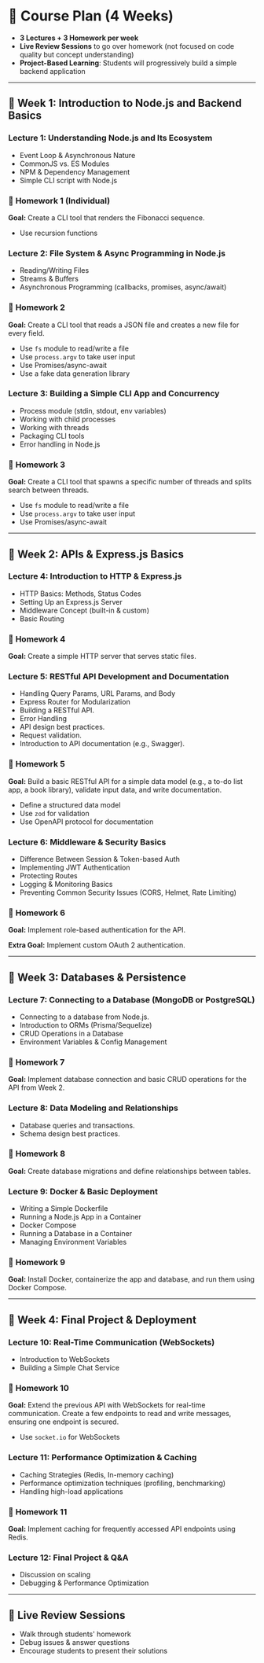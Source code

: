 # 📅 Course Plan (4 Weeks)

- **3 Lectures + 3 Homework per week**
- **Live Review Sessions** to go over homework (not focused on code quality but concept understanding)
- **Project-Based Learning**: Students will progressively build a simple backend application

---

## 📌 Week 1: Introduction to Node.js and Backend Basics

### **Lecture 1: Understanding Node.js and Its Ecosystem**

- Event Loop & Asynchronous Nature
- CommonJS vs. ES Modules
- NPM & Dependency Management
- Simple CLI script with Node.js

### 📝 **Homework 1 (Individual)**

**Goal:** Create a CLI tool that renders the Fibonacci sequence.

- Use recursion functions

### **Lecture 2: File System & Async Programming in Node.js**

- Reading/Writing Files
- Streams & Buffers
- Asynchronous Programming (callbacks, promises, async/await)

### 📝 **Homework 2**

**Goal:** Create a CLI tool that reads a JSON file and creates a new file for every field.

- Use `fs` module to read/write a file
- Use `process.argv` to take user input
- Use Promises/async-await
- Use a fake data generation library

### **Lecture 3: Building a Simple CLI App and Concurrency**

- Process module (stdin, stdout, env variables)
- Working with child processes
- Working with threads
- Packaging CLI tools
- Error handling in Node.js

### 📝 **Homework 3**

**Goal:** Create a CLI tool that spawns a specific number of threads and splits search between threads.

- Use `fs` module to read/write a file
- Use `process.argv` to take user input
- Use Promises/async-await

---

## 📌 Week 2: APIs & Express.js Basics

### **Lecture 4: Introduction to HTTP & Express.js**

- HTTP Basics: Methods, Status Codes
- Setting Up an Express.js Server
- Middleware Concept (built-in & custom)
- Basic Routing

### 📝 **Homework 4**

**Goal:** Create a simple HTTP server that serves static files.

### **Lecture 5: RESTful API Development and Documentation**

- Handling Query Params, URL Params, and Body
- Express Router for Modularization
- Building a RESTful API.
- Error Handling
- API design best practices.
- Request validation.
- Introduction to API documentation (e.g., Swagger).

### 📝 **Homework 5**

**Goal:** Build a basic RESTful API for a simple data model (e.g., a to-do list app, a book library), validate input data, and write documentation.

- Define a structured data model
- Use `zod` for validation
- Use OpenAPI protocol for documentation

### **Lecture 6: Middleware & Security Basics**

- Difference Between Session & Token-based Auth
- Implementing JWT Authentication
- Protecting Routes
- Logging & Monitoring Basics
- Preventing Common Security Issues (CORS, Helmet, Rate Limiting)

### 📝 **Homework 6**

**Goal:** Implement role-based authentication for the API.

**Extra Goal:** Implement custom OAuth 2 authentication.

---

## 📌 Week 3: Databases & Persistence

### **Lecture 7: Connecting to a Database (MongoDB or PostgreSQL)**

- Connecting to a database from Node.js.
- Introduction to ORMs (Prisma/Sequelize)
- CRUD Operations in a Database
- Environment Variables & Config Management

### 📝 **Homework 7**

**Goal:** Implement database connection and basic CRUD operations for the API from Week 2.

### **Lecture 8: Data Modeling and Relationships**

- Database queries and transactions.
- Schema design best practices.

### 📝 **Homework 8**

**Goal:** Create database migrations and define relationships between tables.

### **Lecture 9: Docker & Basic Deployment**

- Writing a Simple Dockerfile
- Running a Node.js App in a Container
- Docker Compose
- Running a Database in a Container
- Managing Environment Variables

### 📝 **Homework 9**

**Goal:** Install Docker, containerize the app and database, and run them using Docker Compose.

---

## 📌 Week 4: Final Project & Deployment

### **Lecture 10: Real-Time Communication (WebSockets)**

- Introduction to WebSockets
- Building a Simple Chat Service

### 📝 **Homework 10**

**Goal:** Extend the previous API with WebSockets for real-time communication. Create a few endpoints to read and write messages, ensuring one endpoint is secured.

- Use `socket.io` for WebSockets

### **Lecture 11: Performance Optimization & Caching**

- Caching Strategies (Redis, In-memory caching)
- Performance optimization techniques (profiling, benchmarking)
- Handling high-load applications

### 📝 **Homework 11**

**Goal:** Implement caching for frequently accessed API endpoints using Redis.

### **Lecture 12: Final Project & Q&A**

- Discussion on scaling
- Debugging & Performance Optimization

---

## 📢 Live Review Sessions

- Walk through students' homework
- Debug issues & answer questions
- Encourage students to present their solutions
